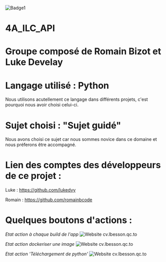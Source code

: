 ![Badge1](https://www.tibco.com/sites/tibco/files/media_entity/2021-04/Dev-ops-01.svg)
# 4A_ILC_API

# **Groupe composé de Romain Bizot et Luke Develay**

# Langage utilisé : Python

Nous utilisons acutellement ce langage dans différents projets, c'est pourquoi nous avoir choisi celui-ci. 

# **Sujet choisi : "Sujet guidé"**

Nous avons choisi ce sujet car nous sommes novice dans ce domaine et nous préferons être accompagné.

# Lien des comptes des développeurs de ce projet : 

Luke : https://github.com/lukedvy

Romain : https://github.com/romainbcode

# Quelques boutons d'actions : 

*Etat action à chaque build de l'app*
![Website cv.lbesson.qc.to](https://github.com/romainbcode/4A_ILC_API/actions/workflows/buildAPP.yml/badge.svg)

*Etat action dockeriser une image*
![Website cv.lbesson.qc.to](https://github.com/romainbcode/4A_ILC_API/actions/workflows/dockerImFonctionnel.yml/badge.svg)

*Etat action 'Téléchargement de python'*
![Website cv.lbesson.qc.to](https://github.com/romainbcode/4A_ILC_API/actions/workflows/curl.yml/badge.svg)



